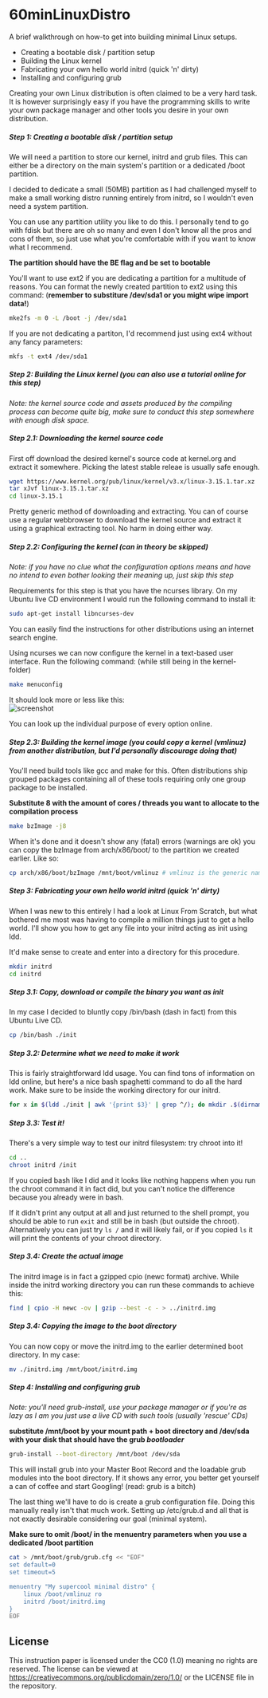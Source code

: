 60minLinuxDistro
=========

A brief walkthrough on how-to get into building minimal Linux setups.

  - Creating a bootable disk / partition setup
  - Building the Linux kernel
  - Fabricating your own hello world initrd (quick 'n' dirty)
  - Installing and configuring grub

Creating your own Linux distribution is often claimed to be a very hard task. It is however surprisingly easy if you have the programming skills to write your own package manager and other tools you desire in your own distribution.

##### Step 1: Creating a bootable disk / partition setup
We will need a partition to store our kernel, initrd and grub files. This can either be a directory on the main system's partition or a dedicated /boot partition.

I decided to dedicate a small (50MB) partition as I had challenged myself to make a small working distro running entirely from initrd, so I wouldn't even need a system partition.

You can use any partition utility you like to do this. I personally tend to go with fdisk but there are oh so many and even I don't know all the pros and cons of them, so just use what you're comfortable with if you want to know what I recommend.

**The partition should have the BE flag and be set to bootable**

You'll want to use ext2 if you are dedicating a partition for a multitude of reasons. You can format the newly created partition to ext2 using this command: (**remember to substiture /dev/sda1 or you might wipe import data!**)

```sh
mke2fs -m 0 -L /boot -j /dev/sda1
```

If you are not dedicating a partiton, I'd recommend just using ext4 without any fancy parameters:

```sh
mkfs -t ext4 /dev/sda1
```

##### Step 2: Building the Linux kernel (you can also use a tutorial online for this step)
*Note: the kernel source code and assets produced by the compiling process can become quite big, make sure to conduct this step somewhere with enough disk space.*

##### Step 2.1: Downloading the kernel source code
First off download the desired kernel's source code at kernel.org and extract it somewhere. Picking the latest stable releae is usually safe enough.

```sh
wget https://www.kernel.org/pub/linux/kernel/v3.x/linux-3.15.1.tar.xz
tar xJvf linux-3.15.1.tar.xz
cd linux-3.15.1
```

Pretty generic method of downloading and extracting. You can of course use a regular webbrowser to download the kernel source and extract it using a graphical extracting tool. No harm in doing either way.

##### Step 2.2: Configuring the kernel (can in theory be skipped)
*Note: if you have no clue what the configuration options means and have no intend to even bother looking their meaning up, just skip this step*

Requirements for this step is that you have the ncurses library. On my Ubuntu live CD environment I would run the following command to install it:

```sh
sudo apt-get install libncurses-dev
```

You can easily find the instructions for other distributions using an internet search engine.

Using ncurses we can now configure the kernel in a text-based user interface. Run the following command: (while still being in the kernel-<version> folder)

```sh
make menuconfig
```

It should look more or less like this:  
![screenshot](http://i.imgur.com/FATUbpZ.png)

You can look up the individual purpose of every option online.

##### Step 2.3: Building the kernel image (you *could* copy a kernel (vmlinuz) from another distribution, but I'd personally discourage doing that)

You'll need build tools like gcc and make for this. Often distributions ship grouped packages containing all of these tools requiring only one group package to be installed.

**Substitute 8 with the amount of cores / threads you want to allocate to the compilation process**

```sh
make bzImage -j8
```

When it's done and it doesn't show any (fatal) errors (warnings are ok) you can copy the bzImage from arch/x86/boot/ to the partition we created earlier. Like so:

```sh
cp arch/x86/boot/bzImage /mnt/boot/vmlinuz # vmlinuz is the generic name for bzImage
```

##### Step 3: Fabricating your own hello world initrd (quick 'n' dirty)
When I was new to this entirely I had a look at Linux From Scratch, but what bothered me most was having to compile a million things just to get a hello world. I'll show you how to get any file into your initrd acting as init using ldd.

It'd make sense to create and enter into a directory for this procedure.

```sh
mkdir initrd
cd initrd
```

##### Step 3.1: Copy, download or compile the binary you want as init
In my case I decided to bluntly copy /bin/bash (dash in fact) from this Ubuntu Live CD.

```sh
cp /bin/bash ./init
```

##### Step 3.2: Determine what we need to make it work
This is fairly straightforward ldd usage. You can find tons of information on ldd online, but here's a nice bash spaghetti command to do all the hard work. Make sure to be inside the working directory for our initrd.

```sh
for x in $(ldd ./init | awk '{print $3}' | grep ^/); do mkdir .$(dirname $x); cp $x .$x; done
```

##### Step 3.3: Test it!
There's a very simple way to test our initrd filesystem: try chroot into it!

```sh
cd ..
chroot initrd /init
```

If you copied bash like I did and it looks like nothing happens when you run the chroot command it in fact did, but you can't notice the difference because you already were in bash.

If it didn't print any output at all and just returned to the shell prompt, you should be able to run `exit` and still be in bash (but outside the chroot). Alternatively you can just try `ls /` and it will likely fail, or if you copied `ls` it will print the contents of your chroot directory.

##### Step 3.4: Create the actual image
The initrd image is in fact a gzipped cpio (newc format) archive. While inside the initrd working directory you can run these commands to achieve this:

```sh
find | cpio -H newc -ov | gzip --best -c - > ../initrd.img
```

##### Step 3.4: Copying the image to the boot directory
You can now copy or move the initrd.img to the earlier determined boot directory. In my case:

```sh
mv ./initrd.img /mnt/boot/initrd.img
```

##### Step 4: Installing and configuring grub
*Note: you'll need grub-install, use your package manager or if you're as lazy as I am you just use a live CD with such tools (usually 'rescue' CDs)*

**substitute /mnt/boot by your mount path + boot directory and /dev/sda with your disk that should have the grub *bootloader***

```sh
grub-install --boot-directory /mnt/boot /dev/sda
```

This will install grub into your Master Boot Record and the loadable grub modules into the boot directory. If it shows any error, you better get yourself a can of coffee and start Googling! (read: grub is a bitch)

The last thing we'll have to do is create a grub configuration file. Doing this manually really isn't that much work. Setting up /etc/grub.d and all that is not exactly desirable considering our goal (minimal system).

**Make sure to omit /boot/ in the menuentry parameters when you use a dedicated /boot partition**

```sh
cat > /mnt/boot/grub/grub.cfg << "EOF"
set default=0
set timeout=5

menuentry "My supercool minimal distro" {
    linux /boot/vmlinuz ro
    initrd /boot/initrd.img
}
EOF
```

License
----

This instruction paper is licensed under the CC0 (1.0) meaning no rights are reserved. The license can be viewed at https://creativecommons.org/publicdomain/zero/1.0/ or the LICENSE file in the repository.

